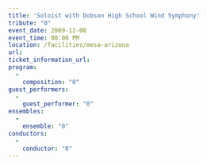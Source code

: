 ```yaml
---
title: 'Soloist with Dobson High School Wind Symphony'
tribute: "0"
event_date: 2009-12-08
event_time: 08:00 PM
location: /facilities/mesa-arizona
url: 
ticket_information_url: 
program: 
  -
    composition: "0"
guest_performers: 
  -
    guest_performer: "0"
ensembles: 
  -
    ensemble: "0"
conductors: 
  -
    conductor: "0"
---
```

